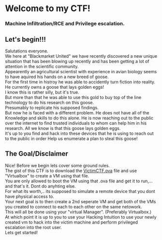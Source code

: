 # Welcome to my CTF!
### Machine Infiltration/RCE and Privilege escalation.

## Let's begin!!!
Salutations everyone.  
We here at "Blackmarket United" we have recently discovered a new unique situation that has been blowing up recently and has been 
getting a lot of attention in the scientific community.  
Appearently an agricultural scientist with experience in avian biology seems to have aquired his hands on a new breed of goose.   
For the first time in histroy he was able to accidently turn fiction into reality. He currently owns a goose that lays golden eggs!  
I know this is rather silly, but it's true.  
But more than that he was able to use this gold to buy top of the line technology to do his research on this goose.  
Presumably to replicate his supposed findings.  
But now he is faced with a different problem. He does not have all of the Knowledge and skills to do this alone. He is now reaching out to the public over the internet to find trusted individuals to whom can help him in his research. 
All we know is that this goose lays golden eggs.  
It's up to you find and hack into these devices that he is using to reach out to the public in order Help us enumerate a plan to steal this goose!

## The Goal/Disclaimer

Nice! Before we begin lets cover some ground rules.  
The gist of this CTF is to download the [VictimCTF.ova](https://drive.google.com/file/d/18iAVf0B_164ajRm4T7VZj3XwJL74VSsd/view?usp=sharing) file and use "Virtualbox" to create a VM using that file.  
You are only allowed to boot the VM using that .ova file and get it to run,... and that's it. Dont do anyhting else.  
For what its worth,.. its supposed to simulate a remote device that you dont have physical access to.  
Your next goal is to then create a 2nd seperate VM and get both of the VMs you created to connect to each to each other on the same netowork.  
This will all be done using your "virtual Manager". (Preferably Virtualbox.)  
At which point it is up to you to use your Hacking Intuition to use your newly created vm to hack into the victim machine and perform privileged escalation 
into the root user.  
Lets get started!

